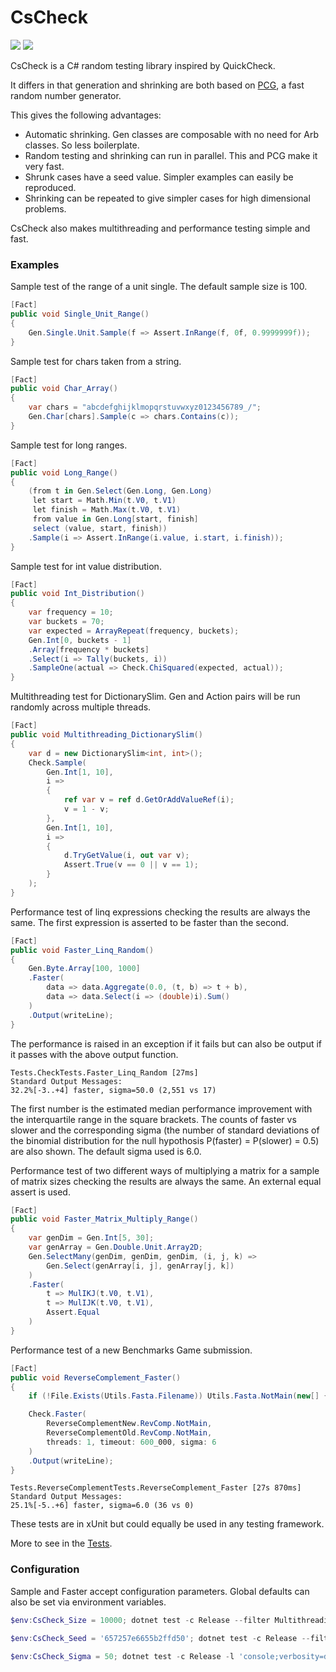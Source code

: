 # CsCheck

<p>
<a href="https://github.com/AnthonyLloyd/CsCheck/actions"><img src="https://github.com/AnthonyLloyd/CsCheck/workflows/CI/badge.svg?branch=master"></a>
<a href="https://www.nuget.org/packages/CsCheck"><img src="https://buildstats.info/nuget/CsCheck?includePreReleases=true"></a>
</p>

CsCheck is a C# random testing library inspired by QuickCheck.

It differs in that generation and shrinking are both based on [PCG](https://www.pcg-random.org), a fast random number generator.

This gives the following advantages:

- Automatic shrinking. Gen classes are composable with no need for Arb classes. So less boilerplate.
- Random testing and shrinking can run in parallel. This and PCG make it very fast.
- Shrunk cases have a seed value. Simpler examples can easily be reproduced.
- Shrinking can be repeated to give simpler cases for high dimensional problems.

CsCheck also makes multithreading and performance testing simple and fast.

### Examples

Sample test of the range of a unit single. The default sample size is 100.
```csharp
[Fact]
public void Single_Unit_Range()
{
    Gen.Single.Unit.Sample(f => Assert.InRange(f, 0f, 0.9999999f));
}
```

Sample test for chars taken from a string.
```csharp
[Fact]
public void Char_Array()
{
    var chars = "abcdefghijklmopqrstuvwxyz0123456789_/";
    Gen.Char[chars].Sample(c => chars.Contains(c));
}
```

Sample test for long ranges.
```csharp
[Fact]
public void Long_Range()
{
    (from t in Gen.Select(Gen.Long, Gen.Long)
     let start = Math.Min(t.V0, t.V1)
     let finish = Math.Max(t.V0, t.V1)
     from value in Gen.Long[start, finish]
     select (value, start, finish))
    .Sample(i => Assert.InRange(i.value, i.start, i.finish));
}
```

Sample test for int value distribution.
```csharp
[Fact]
public void Int_Distribution()
{
    var frequency = 10;
    var buckets = 70;
    var expected = ArrayRepeat(frequency, buckets);
    Gen.Int[0, buckets - 1]
    .Array[frequency * buckets]
    .Select(i => Tally(buckets, i))
    .SampleOne(actual => Check.ChiSquared(expected, actual));
}
```

Multithreading test for DictionarySlim. Gen and Action pairs will be run randomly across multiple threads.
```csharp
[Fact]
public void Multithreading_DictionarySlim()
{
    var d = new DictionarySlim<int, int>();
    Check.Sample(
        Gen.Int[1, 10],
        i =>
        {
            ref var v = ref d.GetOrAddValueRef(i);
            v = 1 - v;
        },
        Gen.Int[1, 10],
        i =>
        {
            d.TryGetValue(i, out var v);
            Assert.True(v == 0 || v == 1);
        }
    );
}
```

Performance test of linq expressions checking the results are always the same. The first expression is asserted to be faster than the second.
```csharp
[Fact]
public void Faster_Linq_Random()
{
    Gen.Byte.Array[100, 1000]
    .Faster(
        data => data.Aggregate(0.0, (t, b) => t + b),
        data => data.Select(i => (double)i).Sum()
    )
    .Output(writeLine);
}
```

The performance is raised in an exception if it fails but can also be output if it passes with the above output function.
```
Tests.CheckTests.Faster_Linq_Random [27ms]
Standard Output Messages:
32.2%[-3..+4] faster, sigma=50.0 (2,551 vs 17)
```

 The first number is the estimated median performance improvement with the interquartile range in the square brackets.
 The counts of faster vs slower and the corresponding sigma (the number of standard deviations of the binomial
 distribution for the null hypothosis P(faster) = P(slower) = 0.5) are also shown. The default sigma used is 6.0.

Performance test of two different ways of multiplying a matrix for a sample of matrix sizes checking the results are always the same.
An external equal assert is used.
```csharp
[Fact]
public void Faster_Matrix_Multiply_Range()
{
    var genDim = Gen.Int[5, 30];
    var genArray = Gen.Double.Unit.Array2D;
    Gen.SelectMany(genDim, genDim, genDim, (i, j, k) =>
        Gen.Select(genArray[i, j], genArray[j, k])
    )
    .Faster(
        t => MulIKJ(t.V0, t.V1),
        t => MulIJK(t.V0, t.V1),
        Assert.Equal
    )
}
```

Performance test of a new Benchmarks Game submission.
```csharp
[Fact]
public void ReverseComplement_Faster()
{
    if (!File.Exists(Utils.Fasta.Filename)) Utils.Fasta.NotMain(new[] { "25000000" });

    Check.Faster(
        ReverseComplementNew.RevComp.NotMain,
        ReverseComplementOld.RevComp.NotMain,
        threads: 1, timeout: 600_000, sigma: 6
    )
    .Output(writeLine);
}
```

```
Tests.ReverseComplementTests.ReverseComplement_Faster [27s 870ms]
Standard Output Messages:
25.1%[-5..+6] faster, sigma=6.0 (36 vs 0)
```

These tests are in xUnit but could equally be used in any testing framework.

More to see in the [Tests](Tests).

### Configuration

Sample and Faster accept configuration parameters. Global defaults can also be set via environment variables.

```powershell
$env:CsCheck_Size = 10000; dotnet test -c Release --filter Multithreading; rm env:CsCheck*

$env:CsCheck_Seed = '657257e6655b2ffd50'; dotnet test -c Release --filter List; rm env:CsCheck*

$env:CsCheck_Sigma = 50; dotnet test -c Release -l 'console;verbosity=detailed' --filter Faster; rm env:CsCheck*
```
